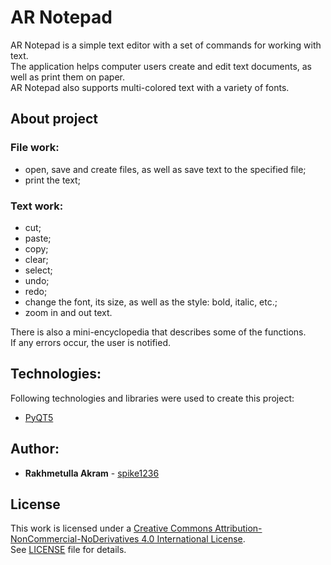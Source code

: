 # AR Notepad
AR Notepad is a simple text editor with a set of commands for working with text.\
The application helps computer users create and edit text documents, as well as print them on paper.\
AR Notepad also supports multi-colored text with a variety of fonts.
## About project
### File work:
* open, save and create files, as well as save text to the specified file;
* print the text;
### Text work:
* cut;
* paste;
* copy;
* clear; 
* select;
* undo;
* redo;
* change the font, its size, as well as the style: bold, italic, etc.;
* zoom in and out text.

There is also a mini-encyclopedia that describes some of the functions.\
If any errors occur, the user is notified.
## Technologies:
Following technologies and libraries were used to create this project:
* [PyQT5](https://riverbankcomputing.com/software/pyqt/intro)


## Author:
* **Rakhmetulla Akram** - [spike1236](https://github.com/spike1236)


## License
This work is licensed under a 
[Creative Commons Attribution-NonCommercial-NoDerivatives 4.0 International License](http://creativecommons.org/licenses/by-nc-nd/4.0/).\
See [LICENSE](https://github.com/spike1236/AR_Notepad/blob/main/LICENSE.md) file for details.